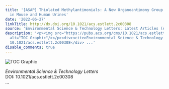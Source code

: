 ```yaml
---
title: '[ASAP] Thiolated Methylantimonials: A New Organoantimony Group Identified
  in Mouse and Human Urines'
date: '2022-06-27'
linkTitle: http://dx.doi.org/10.1021/acs.estlett.2c00308
source: 'Environmental Science & Technology Letters: Latest Articles (ACS Publications)'
description: '<p><img src="https://pubs.acs.org/cms/10.1021/acs.estlett.2c00308/asset/images/medium/ez2c00308_0004.gif"
  alt="TOC Graphic"/></p><div><cite>Environmental Science & Technology Letters</cite></div><div>DOI:
  10.1021/acs.estlett.2c00308</div> ...'
disable_comments: true
---
```

<p><img src="https://pubs.acs.org/cms/10.1021/acs.estlett.2c00308/asset/images/medium/ez2c00308_0004.gif" alt="TOC Graphic"/></p><div><cite>Environmental Science & Technology Letters</cite></div><div>DOI: 10.1021/acs.estlett.2c00308</div> ...
